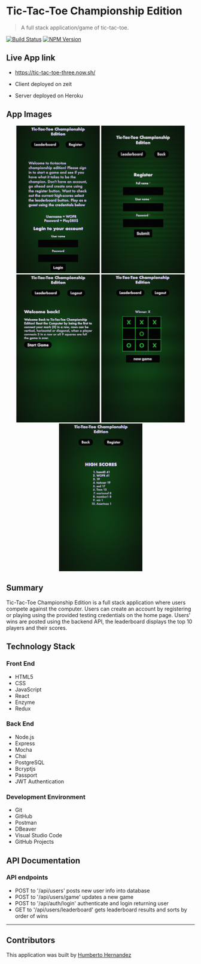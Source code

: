 # Tic-Tac-Toe Championship Edition

> A full stack application/game of tic-tac-toe.

[![Build Status][travis-image]][travis-url]
[![NPM Version][npm-image]][npm-url]

## Live App link

- https://tic-tac-toe-three.now.sh/

- Client deployed on zeit
- Server deployed on Heroku

## App Images

<p align="center">
  <img width="223" height="395.5" src="assets/ttt-home.png">
  <img width="223" height="395.5" src="assets/ttt-reg.png">
  <img width="223" height="395.5" src="assets/ttt-welcome.png">
  <img width="223" height="395.5" src="assets/ttt-game.png">
  <img width="223" height="395.5" src="assets/ttt-leaderboard.png">
</p>

## Summary

Tic-Tac-Toe Championship Edition is a full stack application where users compete against the computer. Users can create an account by registering or playing using the provided testing credentials on the home page. Users' wins are posted using the backend API, the leaderboard displays the top 10 players and their scores.

## Technology Stack

### Front End

- HTML5
- CSS
- JavaScript
- React
- Enzyme
- Redux

### Back End

- Node.js
- Express
- Mocha
- Chai
- PostgreSQL
- Bcryptjs
- Passport
- JWT Authentication

### Development Environment

- Git
- GitHub
- Postman
- DBeaver
- Visual Studio Code
- GitHub Projects

## API Documentation

### API endpoints

- POST to '/api/users' posts new user info into database
- POST to '/api/users/game' updates a new game
- POST to '/api/auth/login' authenticate and login returning user
- GET to '/api/users/leaderboard' gets leaderboard results and sorts by order of wins

<!-- Markdown link & img dfn's -->

[npm-image]: https://img.shields.io/npm/v/datadog-metrics.svg?style=flat-square
[npm-url]: https://npmjs.org/package/datadog-metrics
[travis-image]: https://img.shields.io/travis/dbader/node-datadog-metrics/master.svg?style=flat-square
[travis-url]: https://travis-ci.org/dbader/node-datadog-metrics

---

## Contributors

This application was built by [Humberto Hernandez](https://github.com/WiFiCowboy)

